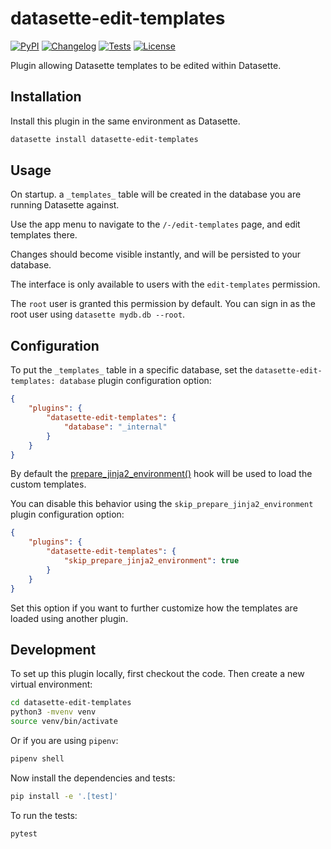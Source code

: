 # datasette-edit-templates

[![PyPI](https://img.shields.io/pypi/v/datasette-edit-templates.svg)](https://pypi.org/project/datasette-edit-templates/)
[![Changelog](https://img.shields.io/github/v/release/simonw/datasette-edit-templates?include_prereleases&label=changelog)](https://github.com/simonw/datasette-edit-templates/releases)
[![Tests](https://github.com/simonw/datasette-edit-templates/workflows/Test/badge.svg)](https://github.com/simonw/datasette-edit-templates/actions?query=workflow%3ATest)
[![License](https://img.shields.io/badge/license-Apache%202.0-blue.svg)](https://github.com/simonw/datasette-edit-templates/blob/main/LICENSE)

Plugin allowing Datasette templates to be edited within Datasette.

## Installation

Install this plugin in the same environment as Datasette.
```bash
datasette install datasette-edit-templates
```
## Usage

On startup. a `_templates_` table will be created in the database you are running Datasette against.

Use the app menu to navigate to the `/-/edit-templates` page, and edit templates there.

Changes should become visible instantly, and will be persisted to your database.

The interface is only available to users with the `edit-templates` permission.

The `root` user is granted this permission by default. You can sign in as the root user using `datasette mydb.db --root`.

## Configuration

To put the `_templates_` table in a specific database, set the `datasette-edit-templates: database` plugin configuration option:

```json
{
    "plugins": {
        "datasette-edit-templates": {
            "database": "_internal"
        }
    }
}
```
By default the [prepare_jinja2_environment()](https://docs.datasette.io/en/stable/plugin_hooks.html#prepare-jinja2-environment-env-datasette) hook will be used to load the custom templates.

You can disable this behavior using the `skip_prepare_jinja2_environment` plugin configuration option:

```json
{
    "plugins": {
        "datasette-edit-templates": {
            "skip_prepare_jinja2_environment": true
        }
    }
}
```
Set this option if you want to further customize how the templates are loaded using another plugin.

## Development

To set up this plugin locally, first checkout the code. Then create a new virtual environment:
```bash
cd datasette-edit-templates
python3 -mvenv venv
source venv/bin/activate
```
Or if you are using `pipenv`:
```bash
pipenv shell
```
Now install the dependencies and tests:
```bash
pip install -e '.[test]'
```
To run the tests:
```bash
pytest
```
